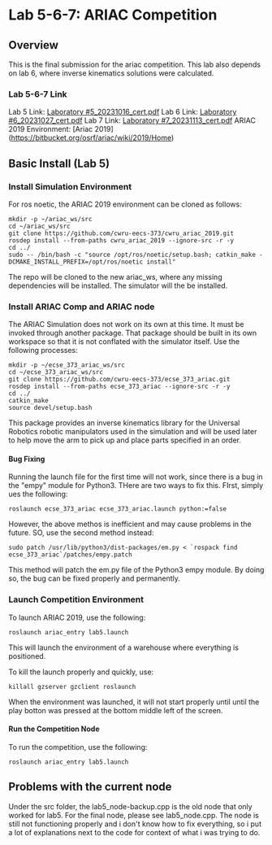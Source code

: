 # Lab 5-6-7: ARIAC Competition

## Overview

This is the final submission for the ariac competition. This lab also depends on lab 6, where inverse kinematics solutions were calculated.

### Lab 5-6-7 Link

Lab 5 Link: [Laboratory #5_20231016_cert.pdf](https://canvas.case.edu/courses/38747/assignments/509274)
Lab 6 Link: [Laboratory #6_20231027_cert.pdf](https://canvas.case.edu/courses/38747/assignments/509275)
Lab 7 Link: [Laboratory #7_20231113_cert.pdf](https://canvas.case.edu/courses/38747/assignments/527520)
ARIAC 2019 Environment: [Ariac 2019] (https://bitbucket.org/osrf/ariac/wiki/2019/Home)

## Basic Install (Lab 5)

### Install Simulation Environment

For ros noetic, the ARIAC 2019 environment can be cloned as follows:

	mkdir -p ~/ariac_ws/src
	cd ~/ariac_ws/src
	git clone https://github.com/cwru-eecs-373/cwru_ariac_2019.git
	rosdep install --from-paths cwru_ariac_2019 --ignore-src -r -y
	cd ../
	sudo -- /bin/bash -c "source /opt/ros/noetic/setup.bash; catkin_make -DCMAKE_INSTALL_PREFIX=/opt/ros/noetic install"
	
The repo will be cloned to the new ariac_ws, where any missing dependencies will be installed. The simulator will the be installed. 

### Install ARIAC Comp and ARIAC node

The ARIAC Simulation does not work on its own at this time. It must be invoked through another package. That package should be built in its own workspace so that it is not conflated with the simulator itself. Use the following processes:

	mkdir -p ~/ecse_373_ariac_ws/src
	cd ~/ecse_373_ariac_ws/src
	git clone https://github.com/cwru-eecs-373/ecse_373_ariac.git
	rosdep install --from-paths ecse_373_ariac --ignore-src -r -y
	cd ../
	catkin_make
	source devel/setup.bash
	
This package provides an inverse kinematics library for the Universal Robotics robotic manipulators used in the simulation and will be used later to help move the arm to pick up and place parts specified in an order.

#### Bug Fixing

Running the launch file for the first time will not work, since there is a bug in the "empy" module for Python3. THere are two ways to fix this. FIrst, simply ues the following: 

	roslaunch ecse_373_ariac ecse_373_ariac.launch python:=false
	
However, the above methos is inefficient and may cause problems in the future. SO, use the second method instead:

	sudo patch /usr/lib/python3/dist-packages/em.py < `rospack find ecse_373_ariac`/patches/empy.patch
	
This method will patch the em.py file of the Python3 empy module. By doing so, the bug can be fixed properly and permanently. 

### Launch Competition Environment

To launch ARIAC 2019, use the following:

	roslaunch ariac_entry lab5.launch
	
This will launch the environment of a warehouse where everything is positioned. 

To kill the launch properly and quickly, use:

	killall gzserver gzclient roslaunch
	
When the environment was launched, it will not start properly until until the play botton was pressed at the bottom middle left of the screen.

#### Run the Competition Node

To run the competition, use the following:

	roslaunch ariac_entry lab5.launch

## Problems with the current node

Under the src folder, the lab5_node-backup.cpp is the old node that only worked for lab5. For the final node, please see lab5_node.cpp.
The node is still not functioning properly and i don't know how to fix everything, so i put a lot of explanations next to the code for context of what i was trying to do.

